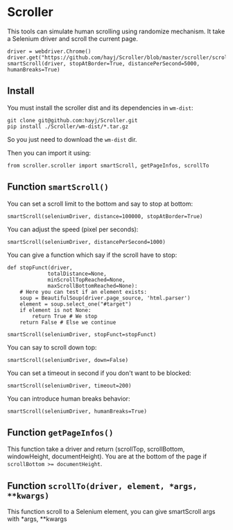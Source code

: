 
# Scroller

This tools can simulate human scrolling using randomize mechanism. It take a Selenium driver and scroll the current page.

	driver = webdriver.Chrome()
	driver.get("https://github.com/hayj/Scroller/blob/master/scroller/scroller.py")
	smartScroll(driver, stopAtBorder=True, distancePerSecond=5000, humanBreaks=True)

## Install

You must install the scroller dist and its dependencies in `wm-dist`:

	git clone git@github.com:hayj/Scroller.git
	pip install ./Scroller/wm-dist/*.tar.gz

So you just need to download the `wm-dist` dir.

Then you can import it using:

    from scroller.scroller import smartScroll, getPageInfos, scrollTo

## Function `smartScroll()`

You can set a scroll limit to the bottom and say to stop at bottom:

    smartScroll(seleniumDriver, distance=100000, stopAtBorder=True)

You can adjust the speed (pixel per seconds):

	smartScroll(seleniumDriver, distancePerSecond=1000)

You can give a function which say if the scroll have to stop:

	def stopFunct(driver,
	             totalDistance=None,
	             minScrollTopReached=None,
	             maxScrollBottomReached=None):
		# Here you can test if an element exists:
		soup = BeautifulSoup(driver.page_source, 'html.parser')
		element = soup.select_one("#target")
		if element is not None:
			return True # We stop
		return False # Else we continue

	smartScroll(seleniumDriver, stopFunct=stopFunct)

You can say to scroll down top:

	smartScroll(seleniumDriver, down=False)

You can set a timeout in second if you don't want to be blocked:

	smartScroll(seleniumDriver, timeout=200)

You can introduce human breaks behavior:

	smartScroll(seleniumDriver, humanBreaks=True)

## Function `getPageInfos()`

This function take a driver and return (scrollTop, scrollBottom, windowHeight, documentHeight). You are at the bottom of the page if `scrollBottom >= documentHeight`.

## Function `scrollTo(driver, element, *args, **kwargs)`

This function scroll to a Selenium element, you can give smartScroll args with *args, **kwargs